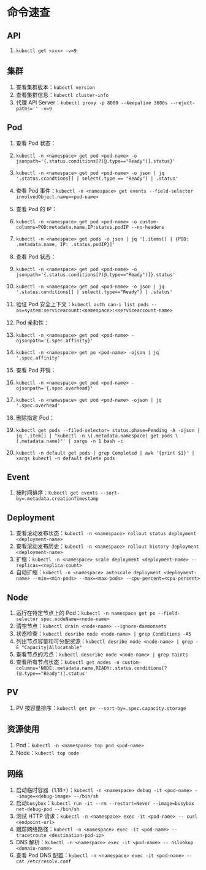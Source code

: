 # 命令速查

## API

1. `kubectl get <xxx> -v=9`

## 集群

1. 查看集群版本：`kubectl version`
2. 查看集群信息：`kubectl cluster-info`
3. 代理 API Server：`kubectl proxy -p 8080 --keepalive 3600s --reject-paths='' -v=9`

## Pod

1. 查看 Pod 状态：

1. `kubectl -n <namespace> get pod <pod-name> -o jsonpath='{.status.conditions[?(@.type=="Ready")].status}'`
2. `kubectl -n <namespace> get pod <pod-name> -o json | jq '.status.ccondtions[] | select(.type == "Ready") | .status'`

2. 查看 Pod 事件：`kubectl -n <namespace> get events --field-selector involvedObject.name=<pod-name>`
3. 查看 Pod 的 IP：

1. `kubectl -n <namespace> get pod <pod-name> -o custom-columns=POD:metadata.name,IP:status.podIP --no-headers`
2. `kubectl -n <namespace> get pods -o json | jq '[.items[] | {POD: .metadata.name, IP: .status.podIP}]'`

4. 查看 Pod 状态：

1. `kubectl -n <namespace> get pod <pod-name> -o jsonpath='{.status.conditions[?(@.type=="Ready")]}.status'`
2. `kubectl -n <namespace> get pod <pod-name> -o json | jq '.status.conditions[] | select(.type=="Ready") | .status'`

5. 验证 Pod 安全上下文：`kubectl auth can-i list pods --as=system:serviceacount:<namespace>:<serviceaccount-name>`
6. Pod 亲和性：

1. `kubectl -n <namespace> get pod <pod-name> -ojsonpath='{.spec.affinity}'`
2. `kubectl -n <namespace> get po <pod-name> -ojson | jq '.spec.affinity'`

7. 查看 Pod 开销：

1. `kubectl -n <namespace> get pod <pod-name> -ojsonpath='{.spec.overhead}'`
2. `kubectl -n <namespace> get pod <pod-name> -ojson | jq '.spec.overhead'`

8. 删除指定 Pod：

1. `kubectl get pods --filed-selector= status.phase=Pending -A -ojson | jq '.item[] | "kubectl -n \(.metadata.namespace) get pods \(.metadata.name)"' | xargs -n 1 bash -c`
2. `kubectl -n default get pods | grep Completed | awk '{print $1}' | xargs kubectl -n default delete pods`

## Event

1. 按时间排序：`kubectl get events --sort-by=.metadata.creationTimestamp`

## Deployment

1. 查看滚动发布状态：`kubectl -n <namespace> rollout status deployment <deployment-name>`
2. 查看滚动发布历史：`kubectl -n <namespace> rollout history deployment <deployment-name>`
3. 扩缩：`kubectl -n <namespace> scale deployment <deployment-name> --replicas=<replica-count>`
4. 自动扩缩：`kubectl -n <namespace> autoscale deployment <deployment-name> --min=<min-pods> --max=<max-pods> --cpu-percent=<cpu-percent>`

## Node

1. 运行在特定节点上的 Pod：`kubectl -n namespace get po --field-selector spec.nodeName=<node-name>`
2. 清空节点：`kubectl drain <node-name> --ignore-daemonsets`
3. 状态检查：`kubectl desribe node <node-name> | grep Conditions -A5`
4. 列出节点容量和可分配资源：`kubectl desribe node <node-name> | grep -E "Capacity|Allocatable"`
5. 查看节点的污点：`kubectl describe node <node-name> | grep Taints`
6. 查看所有节点状态：`kubectl get nodes -o custom-columns='NODE:.metadata.name,READY:.status.conditions[?(@.type=="Ready")].status'`

## PV

1. PV 按容量排序：`kubectl get pv --sort-by=.spec.capacity.storage`

## 资源使用

1. Pod：`kubectl -n <namespace> top pod <pod-name>`
2. Node：`kubectl top node`

## 网络

1. 启动临时容器（1.18+）：`kubectl -n <namespace> debug -it <pod-name> --image=<debug-image> --/bin/sh`
2. 启动`busybox`：`kubectl run -it --rm --restart=Never --image=busybox net-debug-pod --/bin/sh`
3. 测试 HTTP 请求：`kubectl -n <namespace> exec -it <pod-name> -- curl <endpoint-url>`
4. 跟踪网络路径：`kubectl -n <namespace> exec -it <pod-name> -- tracetroute <destination-pod-ip>`
5. DNS 解析：`kubectl -n <namespace> exec -it <pod-name> -- nslookup <domain-name>`
6. 查看 Pod DNS 配置：`kubectl -n <namespace> exec -it <pod-name> -- cat /etc/resolv.conf`
